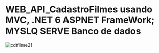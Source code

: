 # WEB_API_CadastroFilmes usando MVC, .NET 6 ASPNET FrameWork; MYSLQ SERVE Banco de dados 
![cdtfilme21](https://user-images.githubusercontent.com/82478461/209058033-b2c50626-23f0-4170-8f84-b3c191a47d6d.png)
